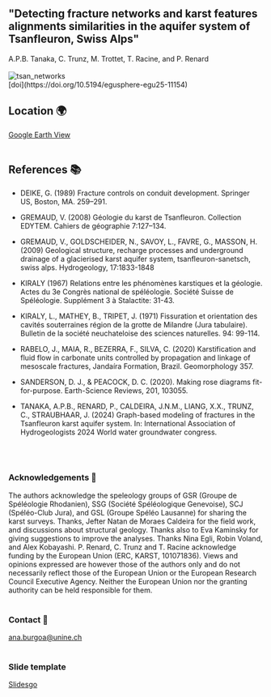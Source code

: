   <br>

  <h2>"Detecting fracture networks and karst features alignments similarities in the aquifer system of Tsanfleuron, Swiss  
 Alps" </h2> 
  A.P.B. Tanaka, C. Trunz, M. Trottet, T. Racine, and P. Renard
  <br>
  <br>
  <img src="./tsan_networks.png" alt="tsan_networks">
  <br>
  [doi](https://doi.org/10.5194/egusphere-egu25-11154)

  <br/>

  ## Location 🌍
  [Google Earth View](https://earth.google.com/web/@46.34152241,7.15320433,1500.43728679a,57903.53216515d,30y,0h,0t,0r/data=CgRCAggBMikKJwolCiExVDM0Z09CS1JkbDJFSFhhZEl3Nlh0SncxdnFjeGpwNC0gAToDCgEwQgIIAEoHCMrnjHAQAQ)
  <br>
  <br>

  ## References 📚
  - DEIKE, G. (1989) Fracture controls on conduit development. Springer US, Boston, MA. 259–291.

  - GREMAUD, V. (2008) Géologie du karst de Tsanfleuron. Collection EDYTEM. Cahiers de géographie 7:127–134.

  - GREMAUD, V., GOLDSCHEIDER, N., SAVOY, L., FAVRE, G., MASSON, H. (2009) Geological structure, recharge processes and underground drainage of a glacierised karst aquifer system, tsanfleuron-sanetsch, swiss alps. Hydrogeology, 17:1833-1848

  - KIRALY (1967) Relations entre les phénomènes karstiques et la géologie. Actes du 3e Congrès national de spéléologie. Société Suisse de Spéléologie. Supplément 3 à Stalactite: 31-43.

  - KIRALY, L., MATHEY, B., TRIPET, J. (1971) Fissuration et orientation des cavités souterraines région de la grotte de Milandre (Jura tabulaire). Bulletin de la société neuchateloise des sciences naturelles. 94: 99-114.

  - RABELO, J., MAIA, R., BEZERRA, F., SILVA, C. (2020) Karstification and fluid flow in carbonate units controlled by propagation and linkage of mesoscale fractures, Jandaíra Formation, Brazil. Geomorphology 357.

  - SANDERSON, D. J., & PEACOCK, D. C. (2020). Making rose diagrams fit-for-purpose. Earth-Science Reviews, 201, 103055.

  - TANAKA, A.P.B., RENARD, P., CALDEIRA, J.N.M., LIANG, X.X., TRUNZ, C., STRAUBHAAR, J. (2024) Graph-based modeling of fractures in the Tsanfleuron karst aquifer system. In: International Association of Hydrogeologists 2024 World water groundwater congress.<br>
  <br>
  <br>

  ### Acknowledgements 🙏
  The authors acknowledge the speleology groups of GSR (Groupe de Spéléologie Rhodanien), SSG (Société Spéléologique Genevoise), SCJ (Spéléo-Club Jura), and GSL (Groupe Spéléo Lausanne) for sharing the karst surveys. Thanks, Jefter Natan de Moraes Caldeira for the field work, and discussions about structural geology. Thanks also to Eva Kaminsky for giving suggestions to improve the analyses. Thanks Nina Egli, Robin Voland, and Alex Kobayashi. P. Renard, C. Trunz and T. Racine acknowledge funding by the European Union (ERC, KARST, 101071836). Views and opinions expressed are however those of the authors only and do not necessarily reflect those of the European Union or the European Research Council Executive Agency. Neither the European Union nor the granting authority can be held responsible for them.
  <br>
  <br>

  ### Contact 📧
  ana.burgoa@unine.ch
  <br>
  <br>

  ### Slide template 
  [Slidesgo](https://slidesgo.com/)
